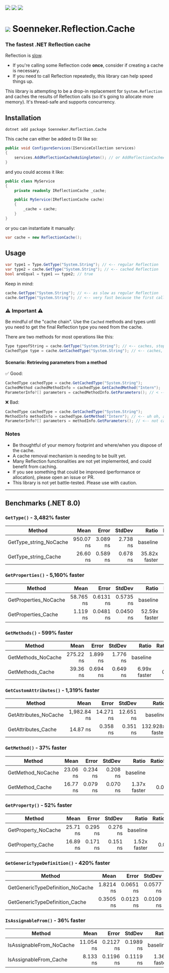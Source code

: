 ﻿[![](https://img.shields.io/nuget/v/soenneker.reflection.cache.svg?style=for-the-badge)](https://www.nuget.org/packages/soenneker.reflection.cache/)
[![](https://img.shields.io/github/actions/workflow/status/soenneker/soenneker.reflection.cache/publish-package.yml?style=for-the-badge)](https://github.com/soenneker/soenneker.reflection.cache/actions/workflows/publish-package.yml)
[![](https://img.shields.io/nuget/dt/soenneker.reflection.cache.svg?style=for-the-badge)](https://www.nuget.org/packages/soenneker.reflection.cache/)

# ![](https://user-images.githubusercontent.com/4441470/224455560-91ed3ee7-f510-4041-a8d2-3fc093025112.png) Soenneker.Reflection.Cache
### The fastest .NET Reflection cache

Reflection is [slow](https://learn.microsoft.com/en-us/archive/msdn-magazine/2005/july/using-net-avoid-common-performance-pitfalls-for-speedier-apps).

- If you're calling some Reflection code **once**, consider if creating a cache is necessary.
- If you need to call Reflection repeatedly, this library can help speed things up.

This library is attempting to be a drop-in replacement for `System.Reflection` and caches the results of Reflection calls (so it's going to allocate more memory). It's thread-safe and supports concurrency.

## Installation

```
dotnet add package Soenneker.Reflection.Cache
```

This cache can either be added to DI like so:

```csharp
public void ConfigureServices(IServiceCollection services)
{
    services.AddReflectionCacheAsSingleton(); // or AddReflectionCacheAsScoped()
}
```

and you could access it like:

```csharp
public class MyService
{
    private readonly IReflectionCache _cache;

    public MyService(IReflectionCache cache)
    {
        _cache = cache;
    }
}
```

or you can instantiate it manually:

```csharp
var cache = new ReflectionCache();
```

## Usage

```csharp
var type1 = Type.GetType("System.String"); // <-- regular Reflection
var type2 = cache.GetType("System.String"); // <-- cached Reflection
bool areEqual = type1 == type2; // true
```

Keep in mind:

```csharp
cache.GetType("System.String"); // <-- as slow as regular Reflection
cache.GetType("System.String"); // <-- very fast because the first call was cached
```

### ⚠️ Important ⚠️

Be mindful of the "cache chain". Use the `Cached` methods and types until you need to get the final Reflection type you need from the cache.

There are two methods for most operations like this:

```csharp
Type typeofString = cache.GetType("System.String"); // <-- caches, stops the cache chain
CachedType type = cache.GetCachedType("System.String"); // <-- caches, continues the cache chain
```


#### Scenario: Retrieving parameters from a method

✅ Good:

```csharp
CachedType cachedType = cache.GetCachedType("System.String");
CachedMethod cachedMethodInfo = cachedType.GetCachedMethod("Intern");
ParameterInfo?[] parameters = cachedMethodInfo.GetParameters(); // < -- parameters are now cached
```

❌ Bad: 

```csharp
CachedType cachedType = cache.GetCachedType("System.String");
MethodInfo methodInfo = cachedType.GetMethod("Intern"); // <-- uh oh, a non-cached Reflection type
ParameterInfo?[] parameters = methodInfo.GetParameters(); // <-- not cached, repeat calls are slow
```

### Notes

- Be thoughtful of your memory footprint and where/when you dispose of the cache.
- A cache removal mechanism is needing to be built yet.
- Many Reflection functionalities are not yet implemented, and could benefit from caching.
- If you see something that could be improved (performance or allocation), please open an issue or PR.
- This library is not yet battle-tested. Please use with caution.

---

## Benchmarks (.NET 8.0)

### `GetType()` - 3,482% faster

| Method                 | Mean      | Error    | StdDev   | Ratio         | RatioSD |
|----------------------- |----------:|---------:|---------:|--------------:|--------:|
| GetType_string_NoCache | 950.07 ns | 3.089 ns | 2.738 ns |      baseline |         |
| GetType_string_Cache   |  26.60 ns | 0.589 ns | 0.678 ns | 35.82x faster |   1.02x |


### `GetProperties()` - 5,160% faster

| Method                | Mean      | Error     | StdDev    | Ratio         | RatioSD |
|---------------------- |----------:|----------:|----------:|--------------:|--------:|
| GetProperties_NoCache | 58.765 ns | 0.6131 ns | 0.5735 ns |      baseline |         |
| GetProperties_Cache   |  1.119 ns | 0.0481 ns | 0.0450 ns | 52.59x faster |   2.27x |

### `GetMethods()` - 599% faster

| Method             | Mean      | Error    | StdDev   | Ratio        | RatioSD |
|------------------- |----------:|---------:|---------:|-------------:|--------:|
| GetMethods_NoCache | 275.22 ns | 1.899 ns | 1.776 ns |     baseline |         |
| GetMethods_Cache   |  39.36 ns | 0.694 ns | 0.649 ns | 6.99x faster |   0.13x |

### `GetCustomAttributes()` - 1,319% faster

| Method                | Mean        | Error     | StdDev    | Ratio           | RatioSD |
|---------------------- |------------:|----------:|----------:|----------------:|--------:|
| GetAttributes_NoCache | 1,982.84 ns | 14.271 ns | 12.651 ns |        baseline |         |
| GetAttributes_Cache   |    14.87 ns |  0.358 ns |  0.351 ns | 132.928x faster |   3.33x |

### `GetMethod()` - 37% faster

| Method            | Mean     | Error    | StdDev   | Ratio        | RatioSD |
|------------------ |---------:|---------:|---------:|-------------:|--------:|
| GetMethod_NoCache | 23.06 ns | 0.234 ns | 0.208 ns |     baseline |         |
| GetMethod_Cache   | 16.77 ns | 0.079 ns | 0.070 ns | 1.37x faster |   0.01x |


### `GetProperty()` - 52% faster

| Method              | Mean     | Error    | StdDev   | Ratio        | RatioSD |
|-------------------- |---------:|---------:|---------:|-------------:|--------:|
| GetProperty_NoCache | 25.71 ns | 0.295 ns | 0.276 ns |     baseline |         |
| GetProperty_Cache   | 16.89 ns | 0.171 ns | 0.151 ns | 1.52x faster |   0.03x |

### `GetGenericTypeDefinition()` - 420% faster

| Method                           | Mean      | Error     | StdDev    | Ratio        | RatioSD |
|--------------------------------- |----------:|----------:|----------:|-------------:|--------:|
| GetGenericTypeDefinition_NoCache | 1.8214 ns | 0.0651 ns | 0.0577 ns |     baseline |         |
| GetGenericTypeDefinition_Cache   | 0.3505 ns | 0.0123 ns | 0.0109 ns | 5.20x faster |   0.26x |

### `IsAssignableFrom()` - 36% faster

| Method                   | Mean      | Error     | StdDev    | Ratio        | RatioSD |
|------------------------- |----------:|----------:|----------:|-------------:|--------:|
| IsAssignableFrom_NoCache | 11.054 ns | 0.2127 ns | 0.1989 ns |     baseline |         |
| IsAssignableFrom_Cache   |  8.133 ns | 0.1196 ns | 0.1119 ns | 1.36x faster |   0.03x |